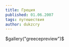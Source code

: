 ```yaml
---
title: Греция
published: 01.06.2007
tags: путешествия
author: dukzcry
---
```


$gallery("greecepreview")$
